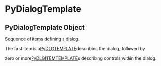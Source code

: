 # PyDialogTemplate

## PyDialogTemplate Object

Sequence of items defining a dialog\. 

The first item is a[PyDLGTEMPLATE](#pydlgtemplate)describing the dialog, followed by 

zero or more[PyDLGITEMTEMPLATE](#pydlgitemtemplate)s describing controls within the dialog\.